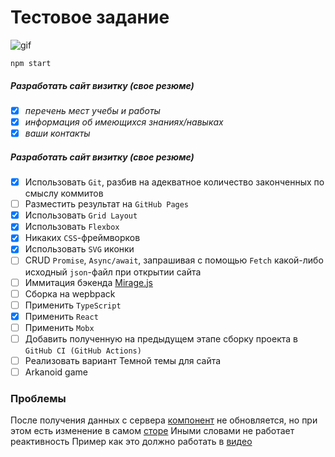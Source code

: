 # Тестовое задание 

![gif](https://github.com/tem235/test-sibintek/blob/main/src/assets/preview.gif)

`npm start`

##### Разработать сайт визитку (свое резюме)

- [x]  *перечень мест учебы и работы*
- [x]  *информация об имеющихся знаниях/навыках*
- [x]  *ваши контакты*

##### Разработать сайт визитку (свое резюме)

- [x] Использовать `Git`, разбив на адекватное количество законченных по смыслу коммитов
- [ ] Разместить результат на `GitHub Pages`
- [x] Использовать `Grid Layout`
- [x] Использовать `Flexbox`
- [x] Никаких `CSS`-фреймворков
- [x] Использовать `SVG` иконки
- [ ] CRUD `Promise`, `Async/await`, запрашивая с помощью `Fetch` какой-либо исходный `json`-файл при открытии сайта
- [ ] Иммитация бэкенда [Mirage.js](https://github.com/miragejs/miragejs)
- [ ] Сборка на wepbpack
- [ ] Применить `TypeScript` 
- [x] Применить `React`
- [ ] Применить `Mobx`
- [ ] Добавить полученную на предыдущем этапе сборку проекта в `GitHub CI (GitHub Actions)`
- [ ] Реализовать вариант Темной темы для сайта
- [ ] Arkanoid game

### Проблемы 

После получения данных с сервера [компонент](https://github.com/tem235/test-sibintek/blob/main/src/components/Skills.tsx) не обновляется, но при этом есть изменение в самом [сторе](https://github.com/tem235/test-sibintek/blob/main/src/store/index.ts)
Иными словами не работает реактивность 
Пример как это должно работать в [видео](https://youtu.be/3Gt-Cxjld3g)